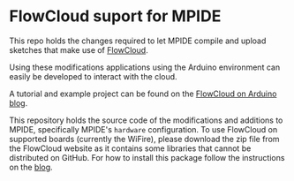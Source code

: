# FlowCloud suport for MPIDE

This repo holds the changes required to let MPIDE compile and upload sketches that make use of 
[FlowCloud](http://flow.imgtec.com/developers/). 

Using these modifications applications using the Arduino environment can easily be developed to interact with the cloud. 

A tutorial and example project can be found on the [FlowCloud on Arduino blog](link-not-implemented).

This repository holds the source code of the modifications and additions to MPIDE, specifically MPIDE's `hardware` configuration. To use FlowCloud on supported boards (currently the WiFire), please download 
the zip file from the FlowCloud website as it contains some libraries that cannot be distributed on GitHub. For how to install this package follow the instructions on the [blog](link-not-implemented).
